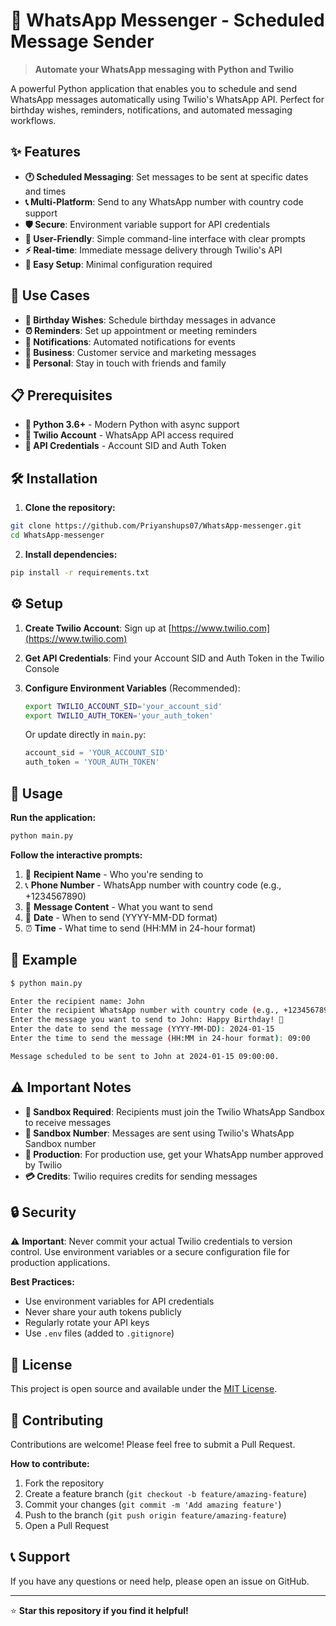 # 📱 WhatsApp Messenger - Scheduled Message Sender

> **Automate your WhatsApp messaging with Python and Twilio**

A powerful Python application that enables you to schedule and send WhatsApp messages automatically using Twilio's WhatsApp API. Perfect for birthday wishes, reminders, notifications, and automated messaging workflows.

## ✨ Features

- **🕐 Scheduled Messaging**: Set messages to be sent at specific dates and times
- **📞 Multi-Platform**: Send to any WhatsApp number with country code support
- **🛡️ Secure**: Environment variable support for API credentials
- **📝 User-Friendly**: Simple command-line interface with clear prompts
- **⚡ Real-time**: Immediate message delivery through Twilio's API
- **🔧 Easy Setup**: Minimal configuration required

## 🚀 Use Cases

- **🎂 Birthday Wishes**: Schedule birthday messages in advance
- **⏰ Reminders**: Set up appointment or meeting reminders
- **📢 Notifications**: Automated notifications for events
- **💼 Business**: Customer service and marketing messages
- **👥 Personal**: Stay in touch with friends and family

## 📋 Prerequisites

- **🐍 Python 3.6+** - Modern Python with async support
- **📱 Twilio Account** - WhatsApp API access required
- **🔑 API Credentials** - Account SID and Auth Token

## 🛠️ Installation

1. **Clone the repository:**
```bash
git clone https://github.com/Priyanshups07/WhatsApp-messenger.git
cd WhatsApp-messenger
```

2. **Install dependencies:**
```bash
pip install -r requirements.txt
```

## ⚙️ Setup

1. **Create Twilio Account**: Sign up at [https://www.twilio.com](https://www.twilio.com)
2. **Get API Credentials**: Find your Account SID and Auth Token in the Twilio Console
3. **Configure Environment Variables** (Recommended):
   ```bash
   export TWILIO_ACCOUNT_SID='your_account_sid'
   export TWILIO_AUTH_TOKEN='your_auth_token'
   ```
   
   Or update directly in `main.py`:
   ```python
   account_sid = 'YOUR_ACCOUNT_SID'
   auth_token = 'YOUR_AUTH_TOKEN'
   ```

## 🚀 Usage

**Run the application:**
```bash
python main.py
```

**Follow the interactive prompts:**
1. 📝 **Recipient Name** - Who you're sending to
2. 📞 **Phone Number** - WhatsApp number with country code (e.g., +1234567890)
3. 💬 **Message Content** - What you want to send
4. 📅 **Date** - When to send (YYYY-MM-DD format)
5. ⏰ **Time** - What time to send (HH:MM in 24-hour format)

## 📝 Example

```bash
$ python main.py

Enter the recipient name: John
Enter the recipient WhatsApp number with country code (e.g., +1234567890): +1234567890
Enter the message you want to send to John: Happy Birthday! 🎉
Enter the date to send the message (YYYY-MM-DD): 2024-01-15
Enter the time to send the message (HH:MM in 24-hour format): 09:00

Message scheduled to be sent to John at 2024-01-15 09:00:00.
```

## ⚠️ Important Notes

- **🔗 Sandbox Required**: Recipients must join the Twilio WhatsApp Sandbox to receive messages
- **📱 Sandbox Number**: Messages are sent using Twilio's WhatsApp Sandbox number
- **🚀 Production**: For production use, get your WhatsApp number approved by Twilio
- **💳 Credits**: Twilio requires credits for sending messages

## 🔒 Security

⚠️ **Important**: Never commit your actual Twilio credentials to version control. Use environment variables or a secure configuration file for production applications.

**Best Practices:**
- Use environment variables for API credentials
- Never share your auth tokens publicly
- Regularly rotate your API keys
- Use `.env` files (added to `.gitignore`)

## 📄 License

This project is open source and available under the [MIT License](LICENSE).

## 🤝 Contributing

Contributions are welcome! Please feel free to submit a Pull Request.

**How to contribute:**
1. Fork the repository
2. Create a feature branch (`git checkout -b feature/amazing-feature`)
3. Commit your changes (`git commit -m 'Add amazing feature'`)
4. Push to the branch (`git push origin feature/amazing-feature`)
5. Open a Pull Request

## 📞 Support

If you have any questions or need help, please open an issue on GitHub.

---

⭐ **Star this repository if you find it helpful!**
